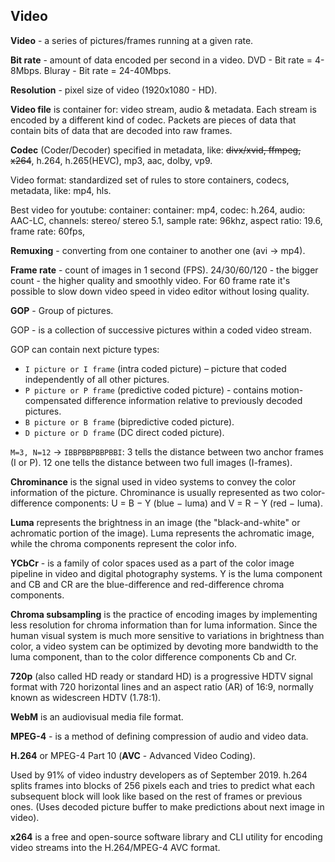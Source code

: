 Video
-

**Video** - a series of pictures/frames running at a given rate.

**Bit rate** - amount of data encoded per second in a video.
DVD - Bit rate = 4-8Mbps.
Bluray - Bit rate = 24-40Mbps.

**Resolution** - pixel size of video (1920x1080 - HD).

**Video file** is container for: video stream, audio & metadata.
Each stream is encoded by a different kind of codec.
Packets are pieces of data that contain bits of data that are decoded into raw frames.

**Codec** (Coder/Decoder) specified in metadata, like:
~~divx/xvid, ffmpeg, x264~~,
h.264, h.265(HEVC), mp3, aac, dolby, vp9.

Video format: standardized set of rules to store containers,
codecs, metadata, like: mp4, hls.

Best video for youtube: container:
  container: mp4,
  codec: h.264,
  audio: AAC-LC,
  channels: stereo/ stereo 5.1,
  sample rate: 96khz,
  aspect ratio: 19.6,
  frame rate: 60fps,

**Remuxing** - converting from one container to another one (avi -> mp4).

**Frame rate** - count of images in 1 second (FPS).
24/30/60/120 - the bigger count - the higher quality and smoothly video.
For 60 frame rate it's possible to slow down video speed in video editor without losing quality.

**GOP** - Group of pictures.

GOP - is a collection of successive pictures within a coded video stream.

GOP can contain next picture types:
* `I picture or I frame` (intra coded picture) – picture that coded independently of all other pictures.
* `P picture or P frame` (predictive coded picture) - contains motion-compensated difference information
relative to previously decoded pictures.
* `B picture or B frame` (bipredictive coded picture).
* `D picture or D frame` (DC direct coded picture).

`M=3, N=12` -> `IBBPBBPBBPBBI`:
3 tells the distance between two anchor frames (I or P).
12 one tells the distance between two full images (I-frames).

**Chrominance** is the signal used in video systems to convey the color information of the picture.
Chrominance is usually represented as two color-difference components:
U = B − Y (blue − luma) and V = R − Y (red − luma).

**Luma** represents the brightness in an image
(the "black-and-white" or achromatic portion of the image).
Luma represents the achromatic image, while the chroma components represent the color info.

**YCbCr** - is a family of color spaces used as a part of the color image pipeline
in video and digital photography systems.
Y is the luma component
and CB and CR are the blue-difference and red-difference chroma components.

**Chroma subsampling** is the practice of encoding images
by implementing less resolution for chroma information than for luma information.
Since the human visual system is much more sensitive to variations in brightness than color,
a video system can be optimized by devoting more bandwidth to the luma component,
than to the color difference components Cb and Cr.

**720p** (also called HD ready or standard HD)
is a progressive HDTV signal format with 720 horizontal lines
and an aspect ratio (AR) of 16:9, normally known as widescreen HDTV (1.78:1).

**WebM** is an audiovisual media file format.

**MPEG-4** - is a method of defining compression of audio and video data.

**H.264** or MPEG-4 Part 10 (**AVC** - Advanced Video Coding).

Used by 91% of video industry developers as of September 2019.
h.264 splits frames into blocks of 256 pixels each
and tries to predict what each subsequent block will look like
based on the rest of frames or previous ones.
(Uses decoded picture buffer to make predictions about next image in video).

**x264** is a free and open-source software library and CLI utility for encoding
video streams into the H.264/MPEG-4 AVC format.
